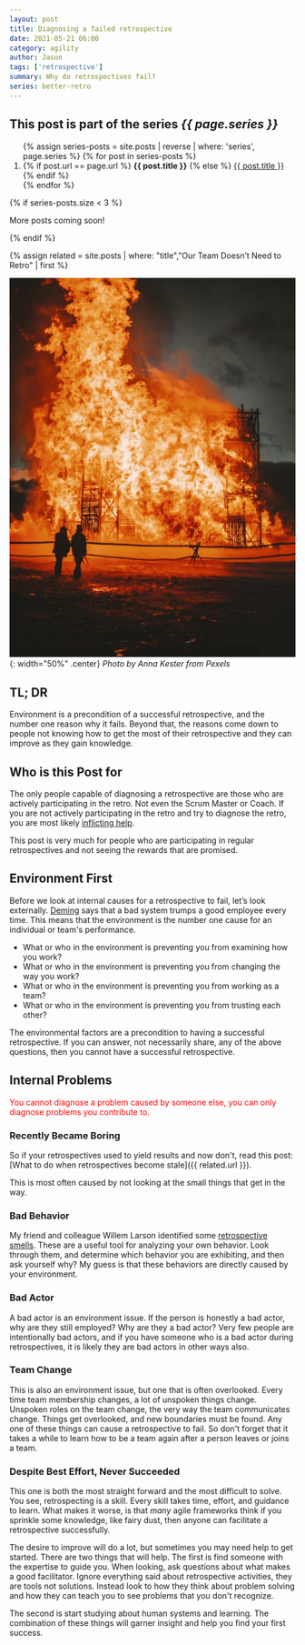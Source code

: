 ```yaml
---
layout: post
title: Diagnosing a failed retrospective
date: 2021-05-21 06:00
category: agility
author: Jason
tags: ['retrospective']
summary: Why do retrospectives fail?
series: better-retro
---
```


<aside class="series">
  <h2>This post is part of the series <em>{{ page.series }}</em></h2>
  <ol>
    {% assign series-posts = site.posts | reverse | where: 'series', page.series %}
    {% for post in series-posts %}
    <li>
      {% if post.url == page.url %}
      <strong>{{ post.title }}</strong>
      {% else %}
      <a href="{{ site.baseurl }}{{ post.url }}">{{ post.title }}</a>
      {% endif %}
    </li>
    {% endfor %}
  </ol>
  {% if series-posts.size < 3 %}
  <p>More posts coming soon!</p>
  {% endif %}
</aside>

{% assign related = site.posts | where: "title","Our Team Doesn’t Need to Retro" | first %}

![A burning building](/assets/img/posts/2021/05/pexels-anna-kester-5352942.jpg){: width="50%" .center}
_Photo by Anna Kester from Pexels_

## TL; DR

Environment is a precondition of a successful retrospective, and the number one reason why it fails. Beyond that, the reasons come down to people not knowing how to get the most of their retrospective and they can improve as they gain knowledge.

## Who is this Post for

The only people capable of diagnosing a retrospective are those who are actively participating in the retro. Not even the Scrum Master or Coach. If you are not actively participating in the retro and try to diagnose the retro, you are most likely [inflicting help](https://www.estherderby.com/inflicting-help/).

This post is very much for people who are participating in regular retrospectives and not seeing the rewards that are promised.

## Environment First

Before we look at internal causes for a retrospective to fail, let’s look externally. [Deming](https://deming.org/a-bad-system-will-beat-a-good-person-every-time/) says that a bad system trumps a good employee every time. This means that the environment is the number one cause for an individual or team's performance.

- What or who in the environment is preventing you from examining how you work?
- What or who in the environment is preventing you from changing the way you work?
- What or who in the environment is preventing you from working as a team?
- What or who in the environment is preventing you from trusting each other?

The environmental factors are a precondition to having a successful retrospective. If you can answer, not necessarily share, any of the above questions, then you cannot have a successful retrospective.

## Internal Problems

<span style='color:red'>You cannot diagnose a problem caused by someone else, you can only diagnose problems you contribute to.</span>

### Recently Became Boring

So if your retrospectives used to yield results and now don't, read this post: [What to do when retrospectives become stale]({{ related.url }}).

This is most often caused by not looking at the small things that get in the way.

### Bad Behavior

My friend and colleague Willem Larson identified some [retrospective smells](https://github.com/willemlarsen/retrospective-smells). These are a useful tool for analyzing your own behavior. Look through them, and determine which behavior you are exhibiting, and then ask yourself why? My guess is that these behaviors are directly caused by your environment.

### Bad Actor

A bad actor is an environment issue. If the person is honestly a bad actor, why are they still employed? Why are they a bad actor? Very few people are intentionally bad actors, and if you have someone who is a bad actor during retrospectives, it is likely they are bad actors in other ways also.

### Team Change

This is also an environment issue, but one that is often overlooked. Every time team membership changes, a lot of unspoken things change. Unspoken roles on the team change, the very way the team communicates change. Things get overlooked, and new boundaries must be found. Any one of these things can cause a retrospective to fail. So don't forget that it takes a while to learn how to be a team again after a person leaves or joins a team.

### Despite Best Effort, Never Succeeded

This one is both the most straight forward and the most difficult to solve. You see, retrospecting is a skill. Every skill takes time, effort, and guidance to learn. What makes it worse, is that _many_ agile frameworks think if you sprinkle some knowledge, like fairy dust, then anyone can facilitate a retrospective successfully.

The desire to improve will do a lot, but sometimes you may need help to get started. There are two things that will help. The first is find someone with the expertise to guide you. When looking, ask questions about what makes a good facilitator. Ignore everything said about retrospective activities, they are tools not solutions. Instead look to how they think about problem solving and how they can teach you to see problems that you don't recognize.

The second is start studying about human systems and learning. The combination of these things will garner insight and help you find your first success.
